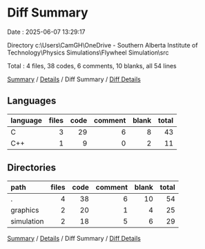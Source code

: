 # Diff Summary

Date : 2025-06-07 13:29:17

Directory c:\\Users\\CamGH\\OneDrive - Southern Alberta Institute of Technology\\Physics Simulations\\Flywheel Simulation\\src

Total : 4 files,  38 codes, 6 comments, 10 blanks, all 54 lines

[Summary](results.md) / [Details](details.md) / Diff Summary / [Diff Details](diff-details.md)

## Languages
| language | files | code | comment | blank | total |
| :--- | ---: | ---: | ---: | ---: | ---: |
| C | 3 | 29 | 6 | 8 | 43 |
| C++ | 1 | 9 | 0 | 2 | 11 |

## Directories
| path | files | code | comment | blank | total |
| :--- | ---: | ---: | ---: | ---: | ---: |
| . | 4 | 38 | 6 | 10 | 54 |
| graphics | 2 | 20 | 1 | 4 | 25 |
| simulation | 2 | 18 | 5 | 6 | 29 |

[Summary](results.md) / [Details](details.md) / Diff Summary / [Diff Details](diff-details.md)